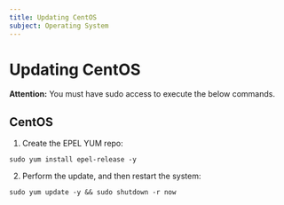 ```yaml
---
title: Updating CentOS
subject: Operating System
---
```


# Updating CentOS

**Attention:** You must have sudo access to execute the below commands.

## CentOS
1. Create the EPEL YUM repo:
```shell
sudo yum install epel-release -y
```
2. Perform the update, and then restart the system:
```shell
sudo yum update -y && sudo shutdown -r now
```
